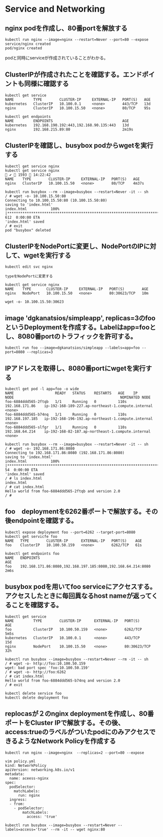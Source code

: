 # Service and Networking
## nginx podを作成し、80番portを解放する
```
kubectl run nginx --image=nginx --restart=Never --port=80 --expose
service/nginx created
pod/nginx created
```
podと同時にserviceが作成されていることがわかる。

## ClusterIPが作成されたことを確認する。エンドポイントも同様に確認する
```
kubectl get service
NAME         TYPE        CLUSTER-IP     EXTERNAL-IP   PORT(S)   AGE
kubernetes   ClusterIP   10.100.0.1     <none>        443/TCP   13d
nginx        ClusterIP   10.100.15.50   <none>        80/TCP    95s
```
```
kubectl get endpoints
NAME         ENDPOINTS                                AGE
kubernetes   192.168.190.192:443,192.168.90.135:443   13d
nginx        192.168.215.89:80                        2m19s
```

## ClusterIPを確認し、busybox podからwgetを実行する
```
kubectl get service nginx
kubectl get service nginx                                                          ✔  1593  14:22:42
NAME    TYPE        CLUSTER-IP     EXTERNAL-IP   PORT(S)   AGE
nginx   ClusterIP   10.100.15.50   <none>        80/TCP    4m37s
```

```
kubectl run busybox --rm --image=busybox --restart=Never -it -- sh
/ # wget -o- 10.100.15.50:80
Connecting to 10.100.15.50:80 (10.100.15.50:80)
saving to 'index.html'
index.html           100% |************************************************************************************************************************************************************|   612  0:00:00 ETA
'index.html' saved
/ # exit
pod "busybox" deleted
```

## ClusterIPをNodePortに変更し、NodePortのIPに対して、wgetを実行する
```
kubectl edit svc nginx

typeをNodePortに変更する
```
```
kubectl get service nginx
NAME    TYPE       CLUSTER-IP     EXTERNAL-IP   PORT(S)        AGE
nginx   NodePort   10.100.15.50   <none>        80:30623/TCP   10m

wget -o- 10.100.15.50:30623
```

## image 'dgkanatsios/simpleapp', replicas=3のfooというDeploymentを作成する。Labelはapp=fooとし、8080番portのトラフィックを許可する。
```
kubectl run foo --image=dgkanatsios/simpleapp --labels=app=foo --port=8080 --replicas=3
```

## IPアドレスを取得し、8080番portにwgetを実行する
```
kubectl get pod -l app=foo -o wide
NAME                   READY   STATUS    RESTARTS   AGE    IP                NODE                                                 NOMINATED NODE
foo-6884ddd565-2ftqb   1/1     Running   0          110s   192.168.171.86    ip-192-168-189-227.ap-northeast-1.compute.internal   <none>
foo-6884ddd565-b74nq   1/1     Running   0          110s   192.168.197.185   ip-192-168-196-192.ap-northeast-1.compute.internal   <none>
foo-6884ddd565-slfgr   1/1     Running   0          110s   192.168.64.214    ip-192-168-82-187.ap-northeast-1.compute.internal    <none>
```

```
kubectl run busybox --rm --image=busybox --restart=Never -it -- sh
/ # wget -o- 192.168.171.86:8080
Connecting to 192.168.171.86:8080 (192.168.171.86:8080)
saving to 'index.html'
index.html           100% |************************************************************************************************************************************************************|    54  0:00:00 ETA
'index.html' saved
/ # ls index.html
index.html
/ # cat index.html
Hello world from foo-6884ddd565-2ftqb and version 2.0
/ #
```

## foo　deploymentを6262番ポートで解放する。その後endpointを確認する。
```
kubectl expose deployment foo --port=6262 --target-port=8080
kubectl get servicfe foo
NAME   TYPE        CLUSTER-IP      EXTERNAL-IP   PORT(S)    AGE
foo    ClusterIP   10.100.50.159   <none>        6262/TCP   61s

kubectl get endpoints foo
NAME   ENDPOINTS                                                      AGE
foo    192.168.171.86:8080,192.168.197.185:8080,192.168.64.214:8080   2m6s
```

## busybox podを用いてfoo serviceにアクセスする。アクセスしたときに毎回異なるhost nameが返ってくることを確認する。
```
kubectl get service
NAME         TYPE        CLUSTER-IP      EXTERNAL-IP   PORT(S)        AGE
foo          ClusterIP   10.100.50.159   <none>        6262/TCP       5m5s
kubernetes   ClusterIP   10.100.0.1      <none>        443/TCP        15d
nginx        NodePort    10.100.15.50    <none>        80:30623/TCP   32h

kubectl run busybox --image=busybox --restart=Never --rm -it -- sh
/ # wget -o- http://foo:10.100.50.159
wget: bad port spec 'foo:10.100.50.159'
/ # wget -o- http://foo:6262
/ # cat index.html
Hello world from foo-6884ddd565-b74nq and version 2.0
/ # exit

kubectl delete service foo
kubectl delete deployment foo
```

## replocasが２のnginx deploymentを作成し、80番ポートをCluster IPで解放する。その後、access:trueのラベルがついたpodにのみアクセスできるようなNetwork Policyを作成する
```
kubectl run nginx --image=nginx  --replicas=2 --port=80 --expose

vim policy.yml
kind: NetworkPolicy
apiVersion: networking.k8s.io/v1
metadata:
  name: aceess-nginx
spec:
  podSelector:
    matchLabels:
      run: nginx
  ingress:
  - from:
    - podSelector:
        matchLabels:
          access: 'true'
```

```
kubectl run busybox --image=busybox --restart=Never --labels=access='true' --rm -it -- wget nginx:80
```